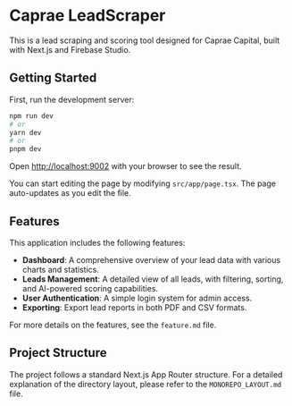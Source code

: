 # Caprae LeadScraper

This is a lead scraping and scoring tool designed for Caprae Capital, built with Next.js and Firebase Studio.

## Getting Started

First, run the development server:

```bash
npm run dev
# or
yarn dev
# or
pnpm dev
```

Open [http://localhost:9002](http://localhost:9002) with your browser to see the result.

You can start editing the page by modifying `src/app/page.tsx`. The page auto-updates as you edit the file.

## Features

This application includes the following features:

- **Dashboard**: A comprehensive overview of your lead data with various charts and statistics.
- **Leads Management**: A detailed view of all leads, with filtering, sorting, and AI-powered scoring capabilities.
- **User Authentication**: A simple login system for admin access.
- **Exporting**: Export lead reports in both PDF and CSV formats.

For more details on the features, see the `feature.md` file.

## Project Structure

The project follows a standard Next.js App Router structure. For a detailed explanation of the directory layout, please refer to the `MONOREPO_LAYOUT.md` file.
